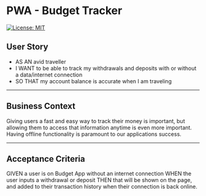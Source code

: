 # __PWA - Budget Tracker__
[![License: MIT](https://img.shields.io/badge/License-MIT-yellow.svg)](https://opensource.org/licenses/MIT)

## User Story
* AS AN avid traveller
* I WANT to be able to track my withdrawals and deposits with or without a data/internet connection
* SO THAT my account balance is accurate when I am traveling

---

## Business Context

Giving users a fast and easy way to track their money is important, but allowing them to access that information anytime is even more important. Having offline functionality is paramount to our applications success.

---

## Acceptance Criteria
GIVEN a user is on Budget App without an internet connection
WHEN the user inputs a withdrawal or deposit
THEN that will be shown on the page, and added to their transaction history when their connection is back online.


